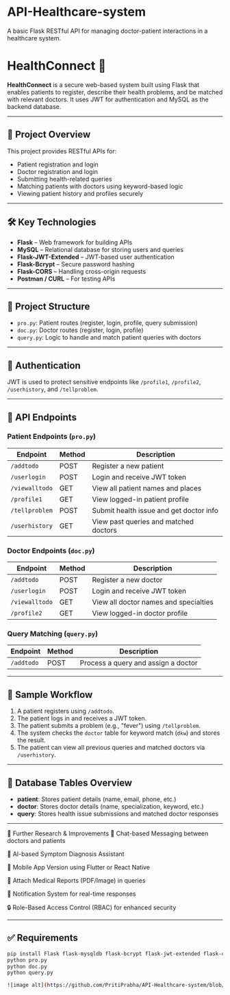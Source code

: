 # API-Healthcare-system
A basic Flask RESTful API for managing doctor-patient interactions in a healthcare system.
# HealthConnect 🏥

**HealthConnect** is a secure web-based system built using Flask that enables patients to register, describe their health problems, and be matched with relevant doctors. It uses JWT for authentication and MySQL as the backend database.

---

## 🚀 Project Overview

This project provides RESTful APIs for:

- Patient registration and login
- Doctor registration and login
- Submitting health-related queries
- Matching patients with doctors using keyword-based logic
- Viewing patient history and profiles securely

---

## 🛠️ Key Technologies

- **Flask** – Web framework for building APIs
- **MySQL** – Relational database for storing users and queries
- **Flask-JWT-Extended** – JWT-based user authentication
- **Flask-Bcrypt** – Secure password hashing
- **Flask-CORS** – Handling cross-origin requests
- **Postman / CURL** – For testing APIs

---

## 📁 Project Structure

- `pro.py`: Patient routes (register, login, profile, query submission)
- `doc.py`: Doctor routes (register, login, profile)
- `query.py`: Logic to handle and match patient queries with doctors

---

## 🔐 Authentication

JWT is used to protect sensitive endpoints like `/profile1`, `/profile2`, `/userhistory`, and `/tellproblem`.

---

## 📌 API Endpoints

### Patient Endpoints (`pro.py`)
| Endpoint         | Method | Description                             |
|------------------|--------|-----------------------------------------|
| `/addtodo`       | POST   | Register a new patient                  |
| `/userlogin`     | POST   | Login and receive JWT token             |
| `/viewalltodo`   | GET    | View all patient names and places       |
| `/profile1`      | GET    | View logged-in patient profile          |
| `/tellproblem`   | POST   | Submit health issue and get doctor info |
| `/userhistory`   | GET    | View past queries and matched doctors   |

### Doctor Endpoints (`doc.py`)
| Endpoint         | Method | Description                             |
|------------------|--------|-----------------------------------------|
| `/addtodo`       | POST   | Register a new doctor                   |
| `/userlogin`     | POST   | Login and receive JWT token             |
| `/viewalltodo`   | GET    | View all doctor names and specialties   |
| `/profile2`      | GET    | View logged-in doctor profile           |

### Query Matching (`query.py`)
| Endpoint         | Method | Description                             |
|------------------|--------|-----------------------------------------|
| `/addtodo`       | POST   | Process a query and assign a doctor     |

---

## 🧪 Sample Workflow

1. A patient registers using `/addtodo`.
2. The patient logs in and receives a JWT token.
3. The patient submits a problem (e.g., "fever") using `/tellproblem`.
4. The system checks the `doctor` table for keyword match (`dkw`) and stores the result.
5. The patient can view all previous queries and matched doctors via `/userhistory`.

---

## 📌 Database Tables Overview

- **patient**: Stores patient details (name, email, phone, etc.)
- **doctor**: Stores doctor details (name, specialization, keyword, etc.)
- **query**: Stores health issue submissions and matched doctor responses

---

🔭 Further Research & Improvements
💬 Chat-based Messaging between doctors and patients

🤖 AI-based Symptom Diagnosis Assistant

📱 Mobile App Version using Flutter or React Native

🩻 Attach Medical Reports (PDF/Image) in queries

📢 Notification System for real-time responses

🔒 Role-Based Access Control (RBAC) for enhanced security

---

## ✅ Requirements

```bash
pip install Flask flask-mysqldb flask-bcrypt flask-jwt-extended flask-cors
python pro.py
python doc.py
python query.py

![image alt](https://github.com/PritiPrabha/API-Healthcare-system/blob/main/after_login.jpg?raw=true)
